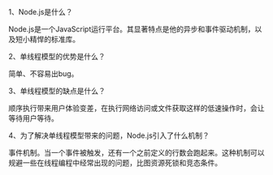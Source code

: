 1、Node.js是什么？

Node.js是一个JavaScript运行平台。其显著特点是他的异步和事件驱动机制，以及短小精悍的标准库。

2、单线程模型的优势是什么？

简单、不容易出bug。

3、单线程模型的缺点是什么？

顺序执行带来用户体验变差，在执行网络访问或文件获取这样的低速操作时，会让等待用户等待。

4、为了解决单线程模型带来的问题，Node.js引入了什么机制？

事件机制。当一个事件被触发，还有一个之前定义的行数会跑起来。这种机制可以规避一些在线程编程中经常出现的问题，比图资源死锁和竞态条件。




